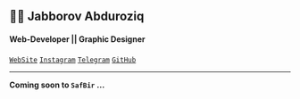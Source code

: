 ## 👨‍💻 Jabborov Abduroziq
#### Web-Developer || Graphic Designer

[`WebSite`](https://blogchik.uz)
[`Instagram`](https://instagram.com/blogchik.me)
[`Telegram`](https://t.me/BlogChik)
[`GitHub`](https://github.com/blogchik)

<hr>

**Coming soon to `SafBir` ...**
